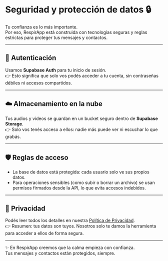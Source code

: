 # Seguridad y protección de datos 🔒

Tu confianza es lo más importante.  
Por eso, RespirApp está construida con tecnologías seguras y reglas estrictas para proteger tus mensajes y contactos.

---

## 🔑 Autenticación
Usamos **Supabase Auth** para tu inicio de sesión.  
👉 Esto significa que solo vos podés acceder a tu cuenta, sin contraseñas débiles ni accesos compartidos.

---

## ☁️ Almacenamiento en la nube
Tus audios y videos se guardan en un bucket seguro dentro de **Supabase Storage**.  
👉 Solo vos tenés acceso a ellos: nadie más puede ver ni escuchar lo que grabás.

---

## 🛡️ Reglas de acceso
- La base de datos está protegida: cada usuario solo ve sus propios datos.  
- Para operaciones sensibles (como subir o borrar un archivo) se usan permisos firmados desde la API, lo que evita accesos indebidos.

---

## 🤝 Privacidad
Podés leer todos los detalles en nuestra [Política de Privacidad](legal/privacidad.md).  
👉 Resumen: tus datos son tuyos. Nosotros solo te damos la herramienta para acceder a ellos de forma segura.

---

✨ En RespirApp creemos que la calma empieza con confianza.  
Tus mensajes y contactos están protegidos, siempre.

